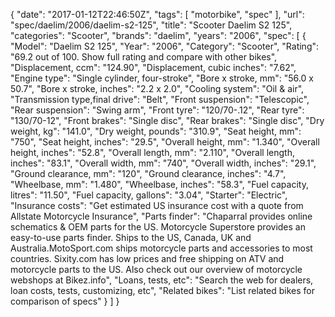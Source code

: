 {
    "date": "2017-01-12T22:46:50Z",
    "tags": [
        "motorbike",
        "spec"
    ],
    "url": "spec\/daelim\/2006\/daelim-s2-125",
    "title": "Scooter Daelim S2 125",
    "categories": "Scooter",
    "brands": "daelim",
    "years": "2006",
    "spec": [
        {
            "Model": "Daelim S2 125",
            "Year": "2006",
            "Category": "Scooter",
            "Rating": "69.2 out of 100. Show full rating and compare with other bikes",
            "Displacement, ccm": "124.90",
            "Displacement, cubic inches": "7.62",
            "Engine type": "Single cylinder, four-stroke",
            "Bore x stroke, mm": "56.0 x 50.7",
            "Bore x stroke, inches": "2.2 x 2.0",
            "Cooling system": "Oil & air",
            "Transmission type,final drive": "Belt",
            "Front suspension": "Telescopic",
            "Rear suspension": "Swing arm",
            "Front tyre": "120\/70-.12",
            "Rear tyre": "130\/70-12",
            "Front brakes": "Single disc",
            "Rear brakes": "Single disc",
            "Dry weight, kg": "141.0",
            "Dry weight, pounds": "310.9",
            "Seat height, mm": "750",
            "Seat height, inches": "29.5",
            "Overall height, mm": "1.340",
            "Overall height, inches": "52.8",
            "Overall length, mm": "2.110",
            "Overall length, inches": "83.1",
            "Overall width, mm": "740",
            "Overall width, inches": "29.1",
            "Ground clearance, mm": "120",
            "Ground clearance, inches": "4.7",
            "Wheelbase, mm": "1.480",
            "Wheelbase, inches": "58.3",
            "Fuel capacity, litres": "11.50",
            "Fuel capacity, gallons": "3.04",
            "Starter": "Electric",
            "Insurance costs": "Get estimated US insurance cost with a quote from Allstate Motorcycle Insurance",
            "Parts finder": "Chaparral provides online schematics & OEM parts for the US.   Motorcycle Superstore provides an easy-to-use parts finder. Ships to the US, Canada, UK and Australia.MotoSport.com ships motorcycle parts and accessories to most countries.    Sixity.com has low prices and free shipping on ATV and motorcycle parts to the US. Also check out our overview of motorcycle webshops at Bikez.info",
            "Loans, tests, etc": "Search the web for dealers, loan costs, tests, customizing, etc",
            "Related bikes": "List related bikes for comparison of specs"
        }
    ]
}
